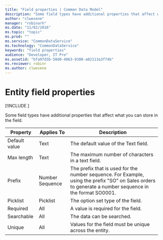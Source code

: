 ```yaml
---
title: "Field properties | Common Data Model"
description: "Some field types have additional properties that affect what you can store in the field."
author: "clwesene"
manager: "robinarh"
ms.date: "11/02/2016"
ms.topic: "topic"
ms.prod: ""
ms.service: "CommonDataService"
ms.technology: "CommonDataService"
keywords: "field properties"
audience: "Developer, IT Pro"
ms.assetid: "bfa9fd3b-50d0-4063-9308-a02113a3f74b"
ms.reviewer: robinr
ms.author: clwesene
---
```


# Entity field properties

[!INCLUDE [](../includes/new-version.md)]


Some field types have additional properties that affect what you can store in the field.

Property | Applies To | Description
--- | --- | ---
Default value | Text | The default value of the Text field.
Max length | Text | The maximum number of characters in a text field.
Prefix | Number Sequence | The prefix that is used for the number sequence. For Example, using the prefix "SO" on Sales orders to generate a number sequence in the format SO0001.
Picklist | Picklist | The option set type of the field.
Required | All | A value is required for the field.
Searchable | All | The data can be searched.
Unique | All | Values for the field must be unique across the entity.
